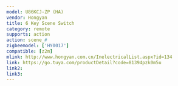 ```yaml
---
model: U86KCJ-ZP (HA)
vendor: Hongyan
title: 6 Key Scene Switch
category: remote
supports: action
action: scene_#
zigbeemodel: ['HY0017']
compatible: [z2m]
mlink: http://www.hongyan.com.cn/InelectricalList.aspx?id=134
link: https://go.tuya.com/productDetail?code=81394pzk0m5u
link2: 
link3: 
---
```

